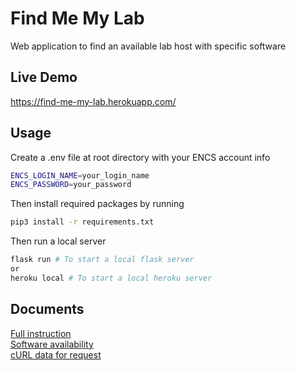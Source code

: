 # Find Me My Lab

Web application to find an available lab host with specific software<br/>

## Live Demo
https://find-me-my-lab.herokuapp.com/<br/>

## Usage

Create a .env file at root directory with your ENCS account info
```bash
ENCS_LOGIN_NAME=your_login_name
ENCS_PASSWORD=your_password
``` 

Then install required packages by running
```bash
pip3 install -r requirements.txt
```

Then run a local server
```bash
flask run # To start a local flask server
or
heroku local # To start a local heroku server
```

## Documents
[Full instruction](https://www.concordia.ca/ginacody/aits/support/faq/connect-from-home.html)<br/>
[Software availability](https://www.concordia.ca/it/services/comp-labs-encs/windows-software-public-labs.html)<br/>
[cURL data for request](https://curl.trillworks.com/)<br/>
